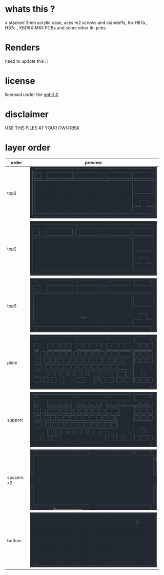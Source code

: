 
# whats this ?
a stacked 3mm acrylic case, 
uses m2 screws and standoffs,
for  H87a , H87c , KBD8X MKII PCBs and some other tkl pcbs  
# Renders
need to update this :)
# license 
licensed under the [gpl-3.0](LICENSE)
# disclaimer
USE THIS FILES AT YOUR OWN RISK
# layer order
| order | preview |
| --- | --- |
| top1 | ![](pre/top1.png)|
| top2 | ![](pre/top2.png)|
| top3 | ![](pre/top3.png)|
| plate| ![](pre/plate1.png)|
| support| ![](pre/plate2.png)|
| spacers x2| ![](pre/spacer.png)|
| bottom | ![](pre/b.png)|
